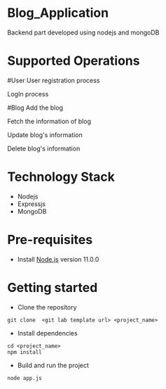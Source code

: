 # Blog_Application
Backend part developed using nodejs and mongoDB

# Supported Operations 
#User
User registration process

LogIn process

#Blog
Add the blog

Fetch the information of blog

Update blog's information

Delete blog's information

# Technology Stack

-   Nodejs
-   Expressjs
-   MongoDB

# Pre-requisites

-   Install [Node.js](https://nodejs.org/en/) version 11.0.0

# Getting started

-   Clone the repository

```
git clone  <git lab template url> <project_name>
```

-   Install dependencies

```
cd <project_name>
npm install
```

-   Build and run the project

```
node app.js

```
